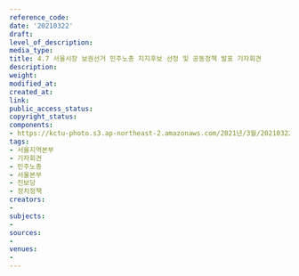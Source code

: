 ```yaml
---
reference_code: 
date: '20210322'
draft: 
level_of_description: 
media_type: 
title: 4.7 서울시장 보권선거 민주노총 지지후보 선정 및 공동정책 발표 기자회견
description: 
weight: 
modified_at: 
created_at: 
link: 
public_access_status: 
copyright_status: 
components:
- https://kctu-photo.s3.ap-northeast-2.amazonaws.com/2021년/3월/20210322-4.7+서울시장+보권선거+민주노총+지지후보+선정+및+공동정책+발표+기자회견_서울지역본부_기자회견_민주노총_서울본부_진보당_정치정책/_1DX0105.jpg
tags:
- 서울지역본부
- 기자회견
- 민주노총
- 서울본부
- 진보당
- 정치정책
creators:
- 
subjects:
- 
sources:
- 
venues:
- 
---
```

